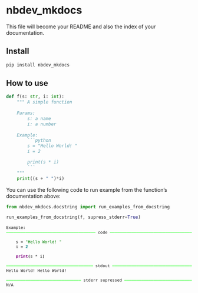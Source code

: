 nbdev_mkdocs
================

<!-- WARNING: THIS FILE WAS AUTOGENERATED! DO NOT EDIT! -->

This file will become your README and also the index of your
documentation.

## Install

``` sh
pip install nbdev_mkdocs
```

## How to use

```` python
def f(s: str, i: int):
    """ A simple function
    
    Params:
        s: a name
        i: a number
        
    Example:
        ```python
        s = "Hello World! "
        i = 2

        print(s * i)
        ```
    """
    print((s + " ")*i)
````

You can use the following code to run example from the function’s
documentation above:

``` python
from nbdev_mkdocs.docstring import run_examples_from_docstring

run_examples_from_docstring(f, supress_stderr=True)
```

<pre style="white-space:pre;overflow-x:auto;line-height:normal;font-family:Menlo,'DejaVu Sans Mono',consolas,'Courier New',monospace;font-size:.68rem">Example:
<span style="color: #00ff00; text-decoration-color: #00ff00">───────────────────────────────────── </span>code<span style="color: #00ff00; text-decoration-color: #00ff00"> ─────────────────────────────────────</span>

    s = <span style="color: #008000; text-decoration-color: #008000">"Hello World! "</span>
    i = <span style="color: #008080; text-decoration-color: #008080; font-weight: bold">2</span>

    <span style="color: #800080; text-decoration-color: #800080; font-weight: bold">print</span><span style="font-weight: bold">(</span>s * i<span style="font-weight: bold">)</span>

<span style="color: #00ff00; text-decoration-color: #00ff00">──────────────────────────────────── </span>stdout<span style="color: #00ff00; text-decoration-color: #00ff00"> ────────────────────────────────────</span>
Hello World! Hello World! 

<span style="color: #00ff00; text-decoration-color: #00ff00">─────────────────────────────── </span>stderr supressed<span style="color: #00ff00; text-decoration-color: #00ff00"> ───────────────────────────────</span>
N/A
</pre>
